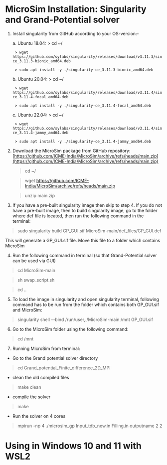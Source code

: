 # MicroSim Installation: Singularity and Grand-Potential solver

1. Install singularity from GitHub according to your OS-version:-

    a. Ubuntu 18.04:
        > cd ~/
        
        > wget https://github.com/sylabs/singularity/releases/download/v3.11.3/singularity-ce_3.11.3-bionic_amd64.deb
        
        > sudo apt install -y ./singularity-ce_3.11.3-bionic_amd64.deb

     b. Ubuntu 20.04:
     	> cd ~/
     	
     	> wget https://github.com/sylabs/singularity/releases/download/v3.11.4/singularity-ce_3.11.4-focal_amd64.deb
     	
     	> sudo apt install -y ./singularity-ce_3.11.4-focal_amd64.deb

     c. Ubuntu 22.04:
     	> cd ~/
     	
     	> wget https://github.com/sylabs/singularity/releases/download/v3.11.4/singularity-ce_3.11.4-jammy_amd64.deb
     	
     	> sudo apt install -y ./singularity-ce_3.11.4-jammy_amd64.deb
        

2. Download the MicroSim package from GitHub repository: 
   [https://github.com/ICME-India/MicroSim/archive/refs/heads/main.zip](https://github.com/ICME-India/MicroSim/archive/refs/heads/main.zip)
   
   > cd ~/
   
   > wget https://github.com/ICME-India/MicroSim/archive/refs/heads/main.zip
   
   > unzip main.zip

3. If you have a pre-built singularity image then skip to step 4. If you do not have a pre-built image, then to build singularity image, go to the folder where def file is located, then run the following command in the terminal:

> sudo singularity build GP_GUI.sif MicroSim-main/def_files/GP_GUI.def

This will generate a GP_GUI.sif file. Move this file to a folder which contains MicroSim

4. Run the following command in terminal (so that Grand-Potential solver can be used via GUI)
> cd MicroSim-main

> sh swap_script.sh

> cd ..

5. To load the image in singularity and open singularity terminal, following command has to be run from the folder which contains both GP_GUI.sif and MicroSim:
> singularity shell --bind /run/user,./MicroSim-main:/mnt GP_GUI.sif

6. Go to the MicroSim folder using the following command:
> cd /mnt

7. Running MicroSim from terminal:
* Go to the Grand potential solver directory
> cd Grand_potential_Finite_difference_2D_MPI
* clean the old compiled files
> make clean
* compile the solver
> make
* Run the solver on 4 cores
> mpirun -np 4 ./microsim_gp Input_tdb_new.in Filling.in outputname 2 2    


# Using in Windows 10 and 11 with WSL2


